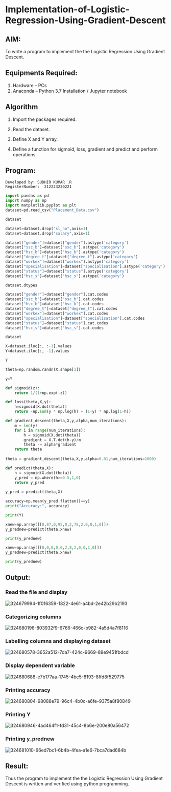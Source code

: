 # Implementation-of-Logistic-Regression-Using-Gradient-Descent

## AIM:
To write a program to implement the the Logistic Regression Using Gradient Descent.

## Equipments Required:
1. Hardware – PCs
2. Anaconda – Python 3.7 Installation / Jupyter notebook

## Algorithm
1. Import the packages required.

2. Read the dataset.

3. Define X and Y array.

4. Define a function for sigmoid, loss, gradient and predict and perform operations.

## Program:
```
Developed by: SUDHIR KUMAR .R
RegisterNumber:  212223230221
```
```python
import pandas as pd
import numpy as np
import matplotlib.pyplot as plt
dataset=pd.read_csv("Placement_Data.csv")

dataset

dataset=dataset.drop("sl_no",axis=1)
dataset=dataset.drop("salary",axis=1)

dataset["gender"]=dataset["gender"].astype('category')
dataset["ssc_b"]=dataset["ssc_b"].astype('category')
dataset["hsc_b"]=dataset["hsc_b"].astype('category')
dataset["degree_t"]=dataset["degree_t"].astype('category')
dataset["workex"]=dataset["workex"].astype('category')
dataset["specialisation"]=dataset["specialisation"].astype('category')
dataset["status"]=dataset["status"].astype('category')
dataset["hsc_s"]=dataset["hsc_s"].astype('category')

dataset.dtypes

dataset["gender"]=dataset["gender"].cat.codes
dataset["ssc_b"]=dataset["ssc_b"].cat.codes
dataset["hsc_b"]=dataset["hsc_b"].cat.codes
dataset["degree_t"]=dataset["degree_t"].cat.codes
dataset["workex"]=dataset["workex"].cat.codes
dataset["specialisation"]=dataset["specialisation"].cat.codes
dataset["status"]=dataset["status"].cat.codes
dataset["hsc_s"]=dataset["hsc_s"].cat.codes

dataset

X=dataset.iloc[:, :-1].values
Y=dataset.iloc[:, -1].values

Y

theta=np.random.randn(X.shape[1])

y=Y

def sigmoid(z):
    return 1/(1+np.exp(-z))

def loss(theta,X,y):
    h=sigmoid(X.dot(theta))
    return -np.sum(y * np.log(h) + (1-y) * np.log(1-h))

def gradient_descent(theta,X,y,alpha,num_iterations):
    m = len(y)
    for i in range(num_iterations):
        h = sigmoid(X.dot(theta))
        gradient = X.T.dot(h-y)/m
        theta -= alpha*gradient
    return theta
    
theta = gradient_descent(theta,X,y,alpha=0.01,num_iterations=1000)

def predict(theta,X):
    h = sigmoid(X.dot(theta))
    y_pred = np.where(h>=0.5,1,0)
    return y_pred
    
y_pred = predict(theta,X)

accuracy=np.mean(y_pred.flatten()==y)
print("Accuracy:", accuracy)

print(Y)

xnew=np.array([[0,87,0,95,0,2,78,2,0,0,1,0]])
y_prednew=predict(theta,xnew)

print(y_prednew)

xnew=np.array([[0,0,0,0,0,2,8,2,0,0,1,0]])
y_prednew=predict(theta,xnew)

print(y_prednew)
```
## Output:
### Read the file and display

![324679994-1f016359-1822-4e61-a4bd-2e42b29b2193](https://github.com/Sudhirr5/-Implementation-of-Logistic-Regression-Using-Gradient-Descent/assets/139332214/bdcfdb46-e535-4316-bfdb-a985c8caacc5)

### Categorizing columns

![324680196-803932f9-6766-466c-b982-4a5d4a7f8116](https://github.com/Sudhirr5/-Implementation-of-Logistic-Regression-Using-Gradient-Descent/assets/139332214/f3d5c89d-0739-41cf-8cab-a58e803dadd3)

### Labelling columns and displaying dataset

![324680578-3652a512-7da7-424c-9669-89e9451fbdcd](https://github.com/Sudhirr5/-Implementation-of-Logistic-Regression-Using-Gradient-Descent/assets/139332214/c270b47a-fc01-4b3a-ab99-a149e9fc8731)

### Display dependent variable

![324680688-e7b177aa-1745-4be5-8193-8ffd8f529775](https://github.com/Sudhirr5/-Implementation-of-Logistic-Regression-Using-Gradient-Descent/assets/139332214/eb7bb99b-eec3-4e45-a555-35cd22cb12cd)

### Printing accuracy

![324680804-98088e79-96c4-4b0c-a6fe-9375a8f80849](https://github.com/Sudhirr5/-Implementation-of-Logistic-Regression-Using-Gradient-Descent/assets/139332214/120b9b64-97c0-42e0-afc6-622483a25286)

### Printing Y

![324680946-4ad464f1-fd31-45c4-8b6e-200e80a56472](https://github.com/Sudhirr5/-Implementation-of-Logistic-Regression-Using-Gradient-Descent/assets/139332214/738f75a8-8afe-4153-9abe-bf176395368f)

### Printing y_prednew

![324681010-66ed7bc1-6b4b-4fea-a1e6-7bca7dad684b](https://github.com/Sudhirr5/-Implementation-of-Logistic-Regression-Using-Gradient-Descent/assets/139332214/765d0422-a22a-4bcd-876b-fe2413325cf3)

## Result:
Thus the program to implement the the Logistic Regression Using Gradient Descent is written and verified using python programming.

